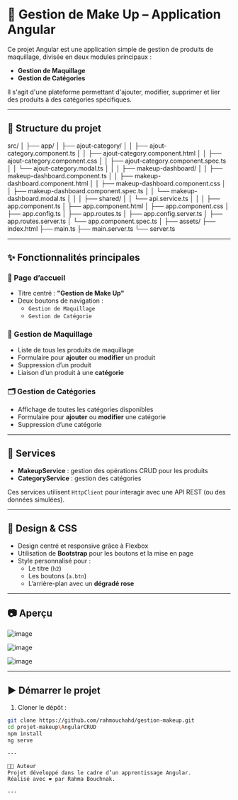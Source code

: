 # 💄 Gestion de Make Up – Application Angular

Ce projet Angular est une application simple de gestion de produits de maquillage, divisée en deux modules principaux :

- **Gestion de Maquillage**
- **Gestion de Catégories**

Il s'agit d'une plateforme permettant d'ajouter, modifier, supprimer et lier des produits à des catégories spécifiques.

---

## 🧭 Structure du projet

src/
│
├── app/
│ ├── ajout-category/
│ │ ├── ajout-category.component.ts
│ │ ├── ajout-category.component.html
│ │ ├── ajout-category.component.css
│ │ ├── ajout-category.component.spec.ts
│ │ └── ajout-category.modal.ts
│ │
│ ├── makeup-dashboard/
│ │ ├── makeup-dashboard.component.ts
│ │ ├── makeup-dashboard.component.html
│ │ ├── makeup-dashboard.component.css
│ │ ├── makeup-dashboard.component.spec.ts
│ │ └── makeup-dashboard.modal.ts
│ │
│ ├── shared/
│ │ └── api.service.ts
│ │
│ ├── app.component.ts
│ ├── app.component.html
│ ├── app.component.css
│ ├── app.config.ts
│ ├── app.routes.ts
│ ├── app.config.server.ts
│ ├── app.routes.server.ts
│ └── app.component.spec.ts
│
├── assets/
├── index.html
├── main.ts
├── main.server.ts
└── server.ts

---

## ✨ Fonctionnalités principales

### 🎨 Page d’accueil
- Titre centré : **"Gestion de Make Up"**
- Deux boutons de navigation :
  - `Gestion de Maquillage`
  - `Gestion de Catégorie`

### 💅 Gestion de Maquillage
- Liste de tous les produits de maquillage
- Formulaire pour **ajouter** ou **modifier** un produit
- Suppression d’un produit
- Liaison d’un produit à une **catégorie**

### 🗂️ Gestion de Catégories
- Affichage de toutes les catégories disponibles
- Formulaire pour **ajouter** ou **modifier** une catégorie
- Suppression d’une catégorie

---

## 🧰 Services

- **MakeupService** : gestion des opérations CRUD pour les produits
- **CategoryService** : gestion des catégories

Ces services utilisent `HttpClient` pour interagir avec une API REST (ou des données simulées).

---

## 🎨 Design & CSS

- Design centré et responsive grâce à Flexbox
- Utilisation de **Bootstrap** pour les boutons et la mise en page
- Style personnalisé pour :
  - Le titre (`h2`)
  - Les boutons (`a.btn`)
  - L’arrière-plan avec un **dégradé rose**

---

## 📷 Aperçu

![image](https://github.com/user-attachments/assets/0cf6bddc-faf8-4ef2-a11d-a41de8f98267)

![image](https://github.com/user-attachments/assets/c2d9c67e-3611-4548-85e7-d9244c572e6a)

![image](https://github.com/user-attachments/assets/29122ab6-e50c-4a60-902e-383296ce136c)

---

## ▶️ Démarrer le projet

1. Cloner le dépôt :
```bash
git clone https://github.com/rahmouchahd/gestion-makeup.git
cd projet-makeup\AngularCRUD
npm install
ng serve

---

👩‍💻 Auteur
Projet développé dans le cadre d’un apprentissage Angular.
Réalisé avec ❤️ par Rahma Bouchnak.

---
